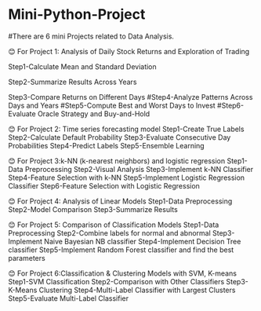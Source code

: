 # Mini-Python-Project
#There are 6 mini Projects related to Data Analysis.

😊 For Project 1: Analysis of Daily Stock Returns and Exploration of Trading 

Step1-Calculate Mean and Standard Deviation

Step2-Summarize Results Across Years

Step3-Compare Returns on Different Days
#Step4-Analyze Patterns Across Days and Years 
#Step5-Compute Best and Worst Days to Invest
#Step6-Evaluate Oracle Strategy and Buy-and-Hold

😊 For Project 2: Time series forecasting model
Step1-Create True Labels
Step2-Calculate Default Probability
Step3-Evaluate Consecutive Day Probabilities
Step4-Predict Labels
Step5-Ensemble Learning

😊 For Project 3:k-NN (k-nearest neighbors) and logistic regression
Step1-Data Preprocessing
Step2-Visual Analysis
Step3-Implement k-NN Classifier
Step4-Feature Selection with k-NN
Step5-Implement Logistic Regression Classifier
Step6-Feature Selection with Logistic Regression

😊 For Project 4: Analysis of Linear Models
Step1-Data Preprocessing
Step2-Model Comparison
Step3-Summarize Results

😊 For Project 5: Comparison of Classification Models
Step1-Data Preprocessing
Step2-Combine labels for normal and abnormal
Step3-Implement Naive Bayesian NB classifier
Step4-Implement Decision Tree classifier
Step5-Implement Random Forest classifier and find the best parameters

😊 For Project 6:Classification & Clustering Models with SVM, K-means
Step1-SVM Classification
Step2-Comparison with Other Classifiers
Step3-K-Means Clustering
Step4-Multi-Label Classifier with Largest Clusters
Step5-Evaluate Multi-Label Classifier
